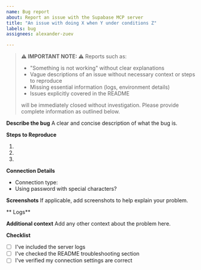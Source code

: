 ```yaml
---
name: Bug report
about: Report an issue with the Supabase MCP server
title: "An issue with doing X when Y under conditions Z"
labels: bug
assignees: alexander-zuev

---
```


> **⚠️ IMPORTANT NOTE: ⚠️**
> Reports such as:
> - "Something is not working" without clear explanations
> - Vague descriptions of an issue without necessary context or steps to reproduce
> - Missing essential information (logs, environment details)
> - Issues explicitly covered in the README
>
> will be immediately closed without investigation. Please provide complete information as outlined below.

**Describe the bug**
A clear and concise description of what the bug is.

**Steps to Reproduce**

1.
2.
3.

**Connection Details**
<!-- How are you connecting to Supabase? -->
- Connection type: <!-- Local or Remote -->
- Using password with special characters? <!-- Yes/No -->


**Screenshots**
If applicable, add screenshots to help explain your problem.

** Logs**
<!--
HIGHLY USEFUL: Attach server logs from:
- macOS/Linux: ~/.local/share/supabase-mcp/mcp_server.log
- Windows: %USERPROFILE%\.local\share\supabase-mcp\mcp_server.log

You can get the last 50 lines with:
tail -n 50 ~/.local/share/supabase-mcp/mcp_server.log
-->

**Additional context**
Add any other context about the problem here.

**Checklist**
<!-- Please check all that apply -->
- [ ] I've included the server logs
- [ ] I've checked the README troubleshooting section
- [ ] I've verified my connection settings are correct

